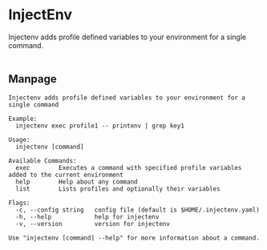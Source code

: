 # InjectEnv
Injectenv adds profile defined variables to your environment for a single command.
<br/><br/>


## Manpage
```
Injectenv adds profile defined variables to your environment for a single command

Example:
  injectenv exec profile1 -- printenv | grep key1

Usage:
  injectenv [command]

Available Commands:
  exec        Executes a command with specified profile variables added to the current environment
  help        Help about any command
  list        Lists profiles and optionally their variables

Flags:
  -c, --config string   config file (default is $HOME/.injectenv.yaml)
  -h, --help            help for injectenv
  -v, --version         version for injectenv

Use "injectenv [command] --help" for more information about a command.
```
